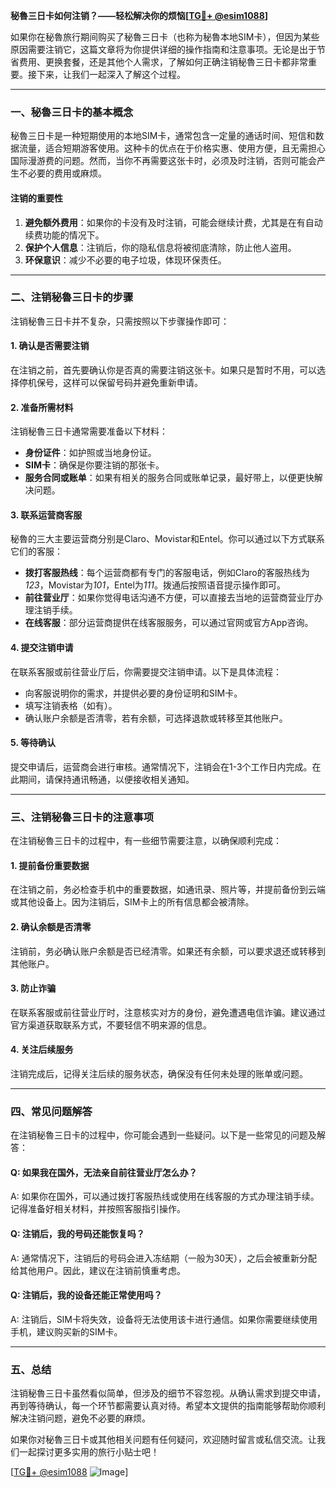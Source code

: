 **秘魯三日卡如何注销？——轻松解决你的烦恼[[TG💪+ @esim1088](https://t.me/s/esim1088)]**

如果你在秘魯旅行期间购买了秘魯三日卡（也称为秘魯本地SIM卡），但因为某些原因需要注销它，这篇文章将为你提供详细的操作指南和注意事项。无论是出于节省费用、更换套餐，还是其他个人需求，了解如何正确注销秘魯三日卡都非常重要。接下来，让我们一起深入了解这个过程。

---

### **一、秘魯三日卡的基本概念**

秘魯三日卡是一种短期使用的本地SIM卡，通常包含一定量的通话时间、短信和数据流量，适合短期游客使用。这种卡的优点在于价格实惠、使用方便，且无需担心国际漫游费的问题。然而，当你不再需要这张卡时，必须及时注销，否则可能会产生不必要的费用或麻烦。

#### **注销的重要性**
1. **避免额外费用**：如果你的卡没有及时注销，可能会继续计费，尤其是在有自动续费功能的情况下。
2. **保护个人信息**：注销后，你的隐私信息将被彻底清除，防止他人盗用。
3. **环保意识**：减少不必要的电子垃圾，体现环保责任。

---

### **二、注销秘魯三日卡的步骤**

注销秘魯三日卡并不复杂，只需按照以下步骤操作即可：

#### **1. 确认是否需要注销**
在注销之前，首先要确认你是否真的需要注销这张卡。如果只是暂时不用，可以选择停机保号，这样可以保留号码并避免重新申请。

#### **2. 准备所需材料**
注销秘魯三日卡通常需要准备以下材料：
- **身份证件**：如护照或当地身份证。
- **SIM卡**：确保是你要注销的那张卡。
- **服务合同或账单**：如果有相关的服务合同或账单记录，最好带上，以便更快解决问题。

#### **3. 联系运营商客服**
秘魯的三大主要运营商分别是Claro、Movistar和Entel。你可以通过以下方式联系它们的客服：

- **拨打客服热线**：每个运营商都有专门的客服电话，例如Claro的客服热线为*123*，Movistar为*101*，Entel为*111*。拨通后按照语音提示操作即可。
- **前往营业厅**：如果你觉得电话沟通不方便，可以直接去当地的运营商营业厅办理注销手续。
- **在线客服**：部分运营商提供在线客服服务，可以通过官网或官方App咨询。

#### **4. 提交注销申请**
在联系客服或前往营业厅后，你需要提交注销申请。以下是具体流程：
- 向客服说明你的需求，并提供必要的身份证明和SIM卡。
- 填写注销表格（如有）。
- 确认账户余额是否清零，若有余额，可选择退款或转移至其他账户。

#### **5. 等待确认**
提交申请后，运营商会进行审核。通常情况下，注销会在1-3个工作日内完成。在此期间，请保持通讯畅通，以便接收相关通知。

---

### **三、注销秘魯三日卡的注意事项**

在注销秘魯三日卡的过程中，有一些细节需要注意，以确保顺利完成：

#### **1. 提前备份重要数据**
在注销之前，务必检查手机中的重要数据，如通讯录、照片等，并提前备份到云端或其他设备上。因为注销后，SIM卡上的所有信息都会被清除。

#### **2. 确认余额是否清零**
注销前，务必确认账户余额是否已经清零。如果还有余额，可以要求退还或转移到其他账户。

#### **3. 防止诈骗**
在联系客服或前往营业厅时，注意核实对方的身份，避免遭遇电信诈骗。建议通过官方渠道获取联系方式，不要轻信不明来源的信息。

#### **4. 关注后续服务**
注销完成后，记得关注后续的服务状态，确保没有任何未处理的账单或问题。

---

### **四、常见问题解答**

在注销秘魯三日卡的过程中，你可能会遇到一些疑问。以下是一些常见的问题及解答：

#### **Q: 如果我在国外，无法亲自前往营业厅怎么办？**
A: 如果你在国外，可以通过拨打客服热线或使用在线客服的方式办理注销手续。记得准备好相关材料，并按照客服指引操作。

#### **Q: 注销后，我的号码还能恢复吗？**
A: 通常情况下，注销后的号码会进入冻结期（一般为30天），之后会被重新分配给其他用户。因此，建议在注销前慎重考虑。

#### **Q: 注销后，我的设备还能正常使用吗？**
A: 注销后，SIM卡将失效，设备将无法使用该卡进行通信。如果你需要继续使用手机，建议购买新的SIM卡。

---

### **五、总结**

注销秘魯三日卡虽然看似简单，但涉及的细节不容忽视。从确认需求到提交申请，再到等待确认，每一个环节都需要认真对待。希望本文提供的指南能够帮助你顺利解决注销问题，避免不必要的麻烦。

如果你对秘魯三日卡或其他相关问题有任何疑问，欢迎随时留言或私信交流。让我们一起探讨更多实用的旅行小贴士吧！

[[TG💪+ @esim1088](https://t.me/s/esim1088) ![Image](https://i.postimg.cc/4NQfJmqS/Snipaste-2025-05-13-00-14-12.png)]